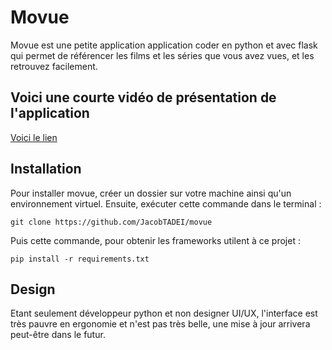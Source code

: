 # Movue
Movue est une petite application application coder en python et avec flask qui permet de référencer les films et les séries que vous avez vues, et les retrouvez facilement.

## Voici une courte vidéo de présentation de l'application
[Voici le lien ](https://www.youtube.com/watch?v=gi0tgngS3ME&ab_channel=ByWarz)


## Installation
Pour installer movue, créer un dossier sur votre machine ainsi qu'un environnement virtuel. Ensuite, exécuter cette commande dans le terminal : 
```
git clone https://github.com/JacobTADEI/movue
```
Puis cette commande, pour obtenir les frameworks utilent à ce projet : 

```
pip install -r requirements.txt
```

## Design
Etant seulement développeur python et non designer UI/UX, l'interface est très pauvre en ergonomie et n'est pas très belle, une mise à jour arrivera peut-être dans le futur. 

